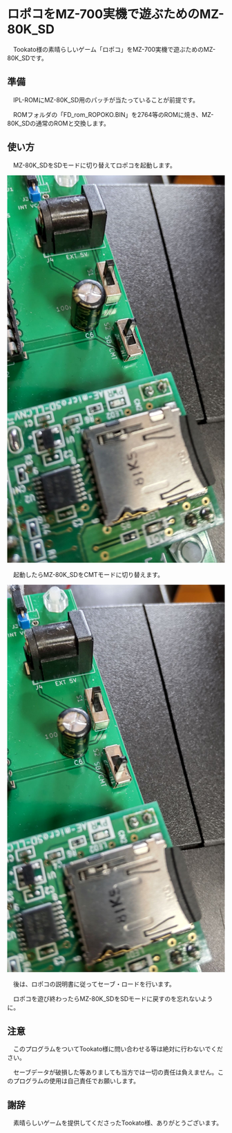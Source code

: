 # ロポコをMZ-700実機で遊ぶためのMZ-80K_SD

　Tookato様の素晴らしいゲーム「ロポコ」をMZ-700実機で遊ぶためのMZ-80K_SDです。

## 準備
　IPL-ROMにMZ-80K_SD用のパッチが当たっていることが前提です。

　ROMフォルダの「FD_rom_ROPOKO.BIN」を2764等のROMに焼き、MZ-80K_SDの通常のROMと交換します。

## 使い方
　MZ-80K_SDをSDモードに切り替えてロポコを起動します。

![SDモード](https://github.com/yanataka60/MZ-80K_SD_ROPOKO/blob/main/JPEG/SD%E3%83%A2%E3%83%BC%E3%83%89.JPG)

　起動したらMZ-80K_SDをCMTモードに切り替えます。

![CMTモード](https://github.com/yanataka60/MZ-80K_SD_ROPOKO/blob/main/JPEG/%E3%83%AD%E3%83%9D%E3%82%B3%E3%83%A2%E3%83%BC%E3%83%89(CMT%E3%83%A2%E3%83%BC%E3%83%89).JPG)

　後は、ロポコの説明書に従ってセーブ・ロードを行います。

　ロポコを遊び終わったらMZ-80K_SDをSDモードに戻すのを忘れないように。

## 注意
　このプログラムをついてTookato様に問い合わせる等は絶対に行わないでください。

　セーブデータが破損した等ありましても当方では一切の責任は負えません。このプログラムの使用は自己責任でお願いします。

## 謝辞
　素晴らしいゲームを提供してくださったTookato様、ありがとうございます。
